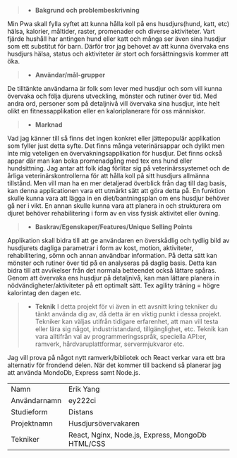 >* **Bakgrund och problembeskrivning**

Min Pwa skall fylla syftet att kunna hålla koll på ens husdjurs(hund, katt, etc) hälsa, kalorier, måltider, raster, promenader och diverse aktiviteter. Vart fjärde hushåll har antingen hund eller katt och många ser även sina husdjur som ett substitut för barn. Därför tror jag behovet av att kunna övervaka ens husdjurs hälsa, status och aktiviteter är stort och forsättningsvis kommer att öka. 

>* **Användar/mål-grupper**

De tilltänkte användarna är folk som lever med husdjur och som vill kunna övervaka och följa djurens utveckling, mönster och rutiner över tid.
Med andra ord, personer som på detaljnivå vill övervaka sina husdjur, inte helt olikt en fitnessapplikation eller en kaloriplanerare för oss människor. 

>* **Marknad**

Vad jag känner till så finns det ingen konkret eller jättepopulär applikation som fyller just detta syfte. Det finns många veterinärsappar och dylikt men inte mig veteligen en övervakningsapplikation för husdjur. Det finns också appar där man kan boka promenadgång med tex ens hund eller hundsittning. Jag antar att folk idag förlitar sig på veterinärssystemet och de årliga veterinärskontrollerna för att hålla koll på sitt husdjurs allmänna tillstånd. Men vill man ha en mer detaljerad överblick från dag till dag basis, kan denna applicationen vara ett utmärkt sätt att göra detta på. En funktion skulle kunna vara att lägga in en diet/bantningsplan om ens husdjur behöver gå ner i vikt. En annan skulle kunna vara att planera in och strukturera om djuret behöver rehabilitering i form av en viss fysisk aktivitet eller övning.

>* **Baskrav/Egenskaper/Features/Unique Selling Points**

Applikation skall bidra till att ge användaren en överskådlig och tydlig bild av husdjurets dagliga parametrar i form av kost, motion, aktiviteter, rehabilitering, sömn och annan användbar information. På detta sätt kan mönster och rutiner över tid på en analyseras på daglig basis. Detta kan bidra till att avvikelser från det normala betteendet också lättare spåras. Genom att övervaka ens husdjur på detaljnivå, kan man lättare planera in nödvändigheter/aktiviteter på ett optimalt sätt. Tex agility träning = högre kalorintag den dagen etc.

>* **Teknik**
I detta projekt för vi även in ett avsnitt kring tekniker du tänkt använda dig av, då detta är en viktig punkt i dessa projekt. Tekniker kan väljas utifrån tidigare erfarenhet, att man vill testa eller lära sig något, industristandard, tillgänglighet, etc. Teknik kan vara alltifrån val av programmeringsspråk, speciella API:er, ramverk, hårdvaruplattformar, servermjukvaror etc.

Jag vill prova på något nytt ramverk/bibliotek och React verkar vara ett bra alternativ för frondend delen. När det kommer till backend så planerar jag att använda MondoDb, Express samt Node.js.



|              |                                          |
|--------------|------------------------------------------|
| Namn         | Erik Yang                                 |
| Användarnamn | ey222ci                                  |
| Studieform   | Distans                     |
| Projektnamn  | Husdjursövervakaren                            |
| Tekniker     | React, Nginx, Node.js, Express, MongoDb HTML/CSS |
